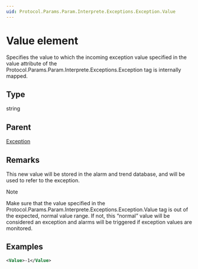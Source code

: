 ```yaml
---
uid: Protocol.Params.Param.Interprete.Exceptions.Exception.Value
---
```


# Value element

Specifies the value to which the incoming exception value specified in the value attribute of the Protocol.Params.Param.Interprete.Exceptions.Exception tag is internally mapped.

## Type

string

## Parent

[Exception](xref:Protocol.Params.Param.Interprete.Exceptions.Exception)

## Remarks

This new value will be stored in the alarm and trend database, and will be used to refer to the exception.

> [!NOTE]
> Make sure that the value specified in the Protocol.Params.Param.Interprete.Exceptions.Exception.Value tag is out of the expected, normal value range. If not, this “normal” value will be considered an exception and alarms will be triggered if exception values are
monitored.

## Examples

```xml
<Value>-1</Value>
```
